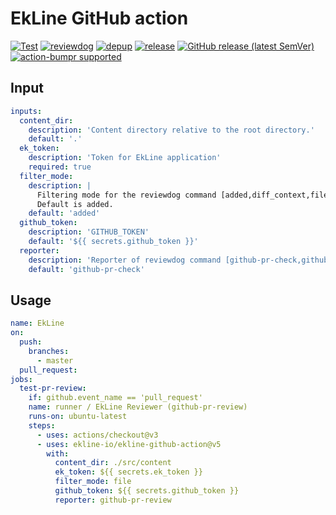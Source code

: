 # EkLine GitHub action

[![Test](https://github.com/ekline-io/ekline-github-action/workflows/Test/badge.svg)](https://github.com/ekline-io/ekline-github-action/actions?query=workflow%3ATest)
[![reviewdog](https://github.com/ekline-io/ekline-github-action/workflows/reviewdog/badge.svg)](https://github.com/ekline-io/ekline-github-action/actions?query=workflow%3Areviewdog)
[![depup](https://github.com/ekline-io/ekline-github-action/workflows/depup/badge.svg)](https://github.com/ekline-io/ekline-github-action/actions?query=workflow%3Adepup)
[![release](https://github.com/ekline-io/ekline-github-action/workflows/release/badge.svg)](https://github.com/ekline-io/ekline-github-action/actions?query=workflow%3Arelease)
[![GitHub release (latest SemVer)](https://img.shields.io/github/v/release/ekline-io/ekline-github-action?logo=github&sort=semver)](https://github.com/ekline-io/ekline-github-action/releases)
[![action-bumpr supported](https://img.shields.io/badge/bumpr-supported-ff69b4?logo=github&link=https://github.com/haya14busa/action-bumpr)](https://github.com/haya14busa/action-bumpr)

## Input

```yaml
inputs:
  content_dir:
    description: 'Content directory relative to the root directory.'
    default: '.'
  ek_token:
    description: 'Token for EkLine application'
    required: true
  filter_mode:
    description: |
      Filtering mode for the reviewdog command [added,diff_context,file,nofilter].
      Default is added.
    default: 'added'
  github_token:
    description: 'GITHUB_TOKEN'
    default: '${{ secrets.github_token }}'
  reporter:
    description: 'Reporter of reviewdog command [github-pr-check,github-check,github-pr-review].'
    default: 'github-pr-check'
```

## Usage

```yaml
name: EkLine
on:
  push:
    branches:
      - master
  pull_request:
jobs:
  test-pr-review:
    if: github.event_name == 'pull_request'
    name: runner / EkLine Reviewer (github-pr-review)
    runs-on: ubuntu-latest
    steps:
      - uses: actions/checkout@v3
      - uses: ekline-io/ekline-github-action@v5
        with:
          content_dir: ./src/content
          ek_token: ${{ secrets.ek_token }}
          filter_mode: file
          github_token: ${{ secrets.github_token }}
          reporter: github-pr-review
```
